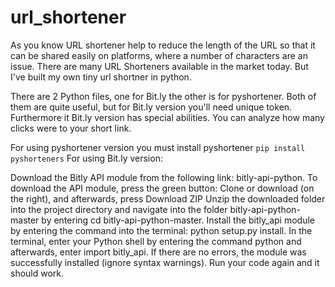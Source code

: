 # url_shortener

As you know URL shortener help to reduce the length of the URL so that it can be shared easily on platforms, where a number of characters are an issue. 
There are many URL Shorteners available in the market today. But I've built my own tiny url shortner in python. 

There are 2 Python files, one for Bit.ly the other is for pyshortener. 
Both of them are quite useful, but for Bit.ly version you'll need unique token. 
Furthermore it Bit.ly version has special abilities. You can analyze how many clicks were to your short link. 

For using pyshortener version you must install pyshortener `pip install pyshorteners`
For using Bit.ly version:

Download the Bitly API module from the following link: bitly-api-python. 
To download the API module, press the green button: Clone or download (on the right), and afterwards, press Download ZIP
Unzip the downloaded folder into the project directory and navigate into the folder bitly-api-python-master by entering cd bitly-api-python-master.
Install the bitly_api module by entering the command into the terminal: python setup.py install.
In the terminal, enter your Python shell by entering the command python and afterwards, enter import bitly_api. 
If there are no errors, the module was successfully installed (ignore syntax warnings).
Run your code again and it should work.


